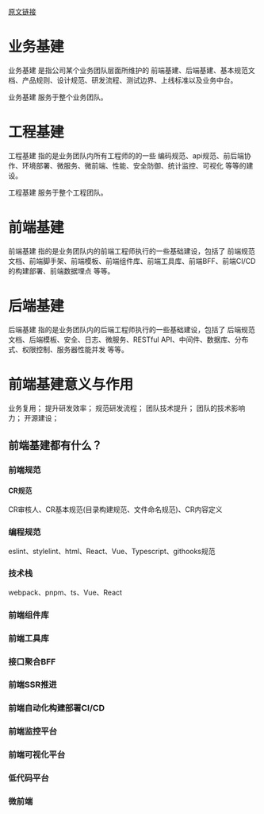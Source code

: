 [原文链接](https://juejin.cn/post/7144881028661723167)
# 业务基建
业务基建 是指公司某个业务团队层面所维护的 前端基建、后端基建、基本规范文档、产品规则、设计规范、研发流程、测试边界、上线标准以及业务中台。

业务基建 服务于整个业务团队。

# 工程基建
工程基建 指的是业务团队内所有工程师的的一些 编码规范、api规范、前后端协作、环境部署、微服务、微前端、性能、安全防御、统计监控、可视化 等等的建设。

工程基建 服务于整个工程团队。

# 前端基建

前端基建 指的是业务团队内的前端工程师执行的一些基础建设，包括了 前端规范文档、前端脚手架、前端模板、前端组件库、前端工具库、前端BFF、前端CI/CD的构建部署、前端数据埋点 等等。

# 后端基建

后端基建 指的是业务团队内的后端工程师执行的一些基础建设，包括了 后端规范文档、后端模板、安全、日志、微服务、RESTful API、中间件、数据库、分布式、权限控制、服务器性能并发 等等。

# 前端基建意义与作用

业务复用；
提升研发效率；
规范研发流程；
团队技术提升；
团队的技术影响力；
开源建设；

## 前端基建都有什么？

### 前端规范

#### CR规范
CR审核人、CR基本规范(目录构建规范、文件命名规范)、CR内容定义

### 编程规范

eslint、stylelint、html、React、Vue、Typescript、githooks规范

### 技术栈
webpack、pnpm、ts、Vue、React

### 前端组件库

### 前端工具库

### 接口聚合BFF

### 前端SSR推进

### 前端自动化构建部署CI/CD

### 前端监控平台

### 前端可视化平台

### 低代码平台

### 微前端







